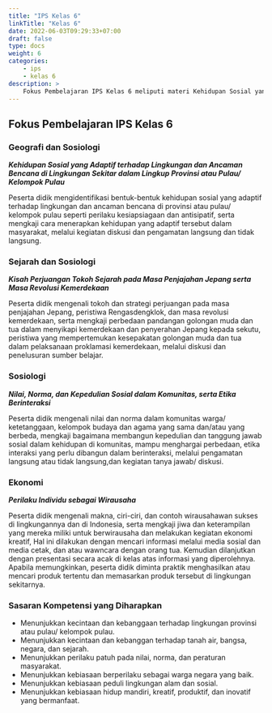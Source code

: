 ```yaml
---
title: "IPS Kelas 6"
linkTitle: "Kelas 6"
date: 2022-06-03T09:29:33+07:00
draft: false
type: docs
weight: 6
categories:
    - ips
    - kelas 6
description: >
    Fokus Pembelajaran IPS Kelas 6 meliputi materi Kehidupan Sosial yang Adaptif terhadap Lingkungan dan Ancaman Bencana di Lingkungan Sekitar dalam Lingkup Provinsi atau Pulau/ Kelompok Pulau, Kisah Perjuangan Tokoh Sejarah pada Masa Penjajahan Jepang serta Masa Revolusi Kemerdekaan, Nilai, Norma, dan Kepedulian Sosial dalam Komunitas, serta Etika Berinteraksi serta materi terkait Perilaku Individu sebagai Wirausaha
---
```

## Fokus Pembelajaran IPS Kelas 6
### Geografi dan Sosiologi
***Kehidupan Sosial yang Adaptif terhadap Lingkungan dan Ancaman Bencana di Lingkungan Sekitar dalam Lingkup Provinsi atau Pulau/ Kelompok Pulau***

Peserta didik mengidentifikasi bentuk-bentuk kehidupan sosial yang adaptif terhadap lingkungan dan ancaman bencana di provinsi atau pulau/ kelompok pulau seperti perilaku kesiapsiagaan dan antisipatif, serta mengkaji cara menerapkan kehidupan yang adaptif tersebut dalam masyarakat, melalui kegiatan diskusi dan pengamatan langsung dan tidak langsung.

### Sejarah dan Sosiologi
***Kisah Perjuangan Tokoh Sejarah pada Masa Penjajahan Jepang serta Masa Revolusi Kemerdekaan***

Peserta didik mengenali tokoh dan strategi perjuangan pada masa penjajahan Jepang, peristiwa Rengasdengklok, dan masa revolusi kemerdekaan, serta mengkaji perbedaan pandangan golongan muda dan tua dalam menyikapi kemerdekaan dan penyerahan Jepang kepada sekutu, peristiwa yang mempertemukan kesepakatan golongan muda dan tua dalam pelaksanaan proklamasi kemerdekaan, melalui diskusi dan penelusuran sumber belajar.

### Sosiologi
***Nilai, Norma, dan Kepedulian Sosial dalam Komunitas, serta Etika Berinteraksi***

Peserta didik mengenali nilai dan norma dalam komunitas warga/ ketetanggaan, kelompok budaya dan agama yang sama dan/atau yang berbeda, mengkaji bagaimana membangun kepedulian dan tanggung jawab sosial dalam kehidupan di komunitas, mampu menghargai perbedaan, etika interaksi yang perlu dibangun dalam berinteraksi, melalui pengamatan langsung atau tidak langsung,dan kegiatan tanya jawab/ diskusi.

### Ekonomi
***Perilaku Individu sebagai Wirausaha***

Peserta didik mengenali makna, ciri-ciri, dan contoh wirausahawan sukses di lingkungannya dan di Indonesia, serta mengkaji jiwa dan keterampilan yang mereka miliki untuk berwirausaha dan melakukan kegiatan ekonomi kreatif, Hal ini dilakukan dengan mencari informasi melalui media sosial dan media cetak, dan atau wawncara dengan orang tua. Kemudian dilanjutkan dengan presentasi secara acak di kelas atas informasi yang diperolehnya. Apabila memungkinkan, peserta didik diminta praktik menghasilkan atau mencari produk tertentu dan memasarkan produk tersebut di lingkungan sekitarnya.

### Sasaran Kompetensi yang Diharapkan
- Menunjukkan kecintaan dan kebanggaan terhadap lingkungan provinsi atau pulau/ kelompok pulau.
- Menunjukkan kecintaan dan kebanggan terhadap tanah air, bangsa, negara, dan sejarah.
- Menunjukkan perilaku patuh pada nilai, norma, dan peraturan masyarakat.
- Menunjukkan kebiasaan berperilaku sebagai warga negara yang baik.
- Menunjukkan kebiasaan peduli lingkungan alam dan sosial.
- Menunjukkan kebiasaan hidup mandiri, kreatif, produktif, dan inovatif yang bermanfaat.